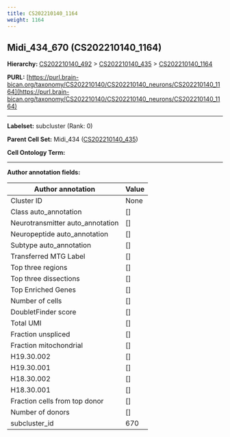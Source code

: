```yaml
---
title: CS202210140_1164
weight: 1164
---
```

## Midi_434_670 (CS202210140_1164)
<b>Hierarchy: </b>
[CS202210140_492](../CS202210140_492) >
[CS202210140_435](../CS202210140_435) >
[CS202210140_1164](../CS202210140_1164)

**PURL:** [https://purl.brain-bican.org/taxonomy/CS202210140/CS202210140_neurons/CS202210140_1164](https://purl.brain-bican.org/taxonomy/CS202210140/CS202210140_neurons/CS202210140_1164)

---


**Labelset:** subcluster (Rank: 0)

**Parent Cell Set:** Midi_434 ([CS202210140_435](../CS202210140_435))



**Cell Ontology Term:** 

[MARKER GENES.]: #


---

[TRANSFERRED ANNOTATIONS.]: #


[AUTHOR ANNOTATION FIELDS.]: #


**Author annotation fields:**

| Author annotation | Value |
|-------------------|-------|
|Cluster ID|None|
|Class auto_annotation|[]|
|Neurotransmitter auto_annotation|[]|
|Neuropeptide auto_annotation|[]|
|Subtype auto_annotation|[]|
|Transferred MTG Label|[]|
|Top three regions|[]|
|Top three dissections|[]|
|Top Enriched Genes|[]|
|Number of cells|[]|
|DoubletFinder score|[]|
|Total UMI|[]|
|Fraction unspliced|[]|
|Fraction mitochondrial|[]|
|H19.30.002|[]|
|H19.30.001|[]|
|H18.30.002|[]|
|H18.30.001|[]|
|Fraction cells from top donor|[]|
|Number of donors|[]|
|subcluster_id|670|
